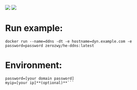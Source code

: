 [![](https://images.microbadger.com/badges/image/zerozwy/he-ddns.svg)](https://microbadger.com/images/zerozwy/he-ddns "Get your own image badge on microbadger.com")    [![](https://images.microbadger.com/badges/version/zerozwy/he-ddns.svg)](https://microbadger.com/images/zerozwy/he-ddns "Get your own version badge on microbadger.com")  
# Run example:  
```docker run --name=ddns -dt -e hostname=dyn.example.com -e password=password zerozwy/he-ddns:latest```  
# Environment:  
```hostname=[your hostname]  
password=[your domain password]  
myip=[your ip]**(optional)**```
